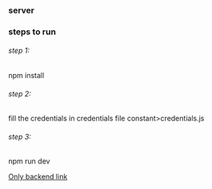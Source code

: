 ### server


### steps to run 
###### step 1:
npm install

###### step 2:
fill the credentials in credentials file 
constant>credentials.js

###### step 3:
npm run dev

[Only backend link](https://github.com/UditSax3na/Bettercord_backend)
